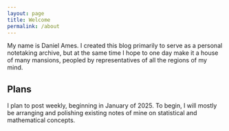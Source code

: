 ```yaml
---
layout: page
title: Welcome
permalink: /about
---
```


My name is Daniel Ames. I created this blog primarily to serve as a personal notetaking archive, but at the same time I hope to one day make it a house of many mansions, peopled by representatives of all the regions of my mind.

## Plans

I plan to post weekly, beginning in January of 2025. To begin, I will mostly be arranging and polishing existing notes of mine on statistical and mathematical concepts.




